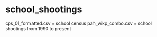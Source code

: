 # school_shootings

cps_01_formatted.csv = school census
pah_wikp_combo.csv = school shootings from 1990 to present

